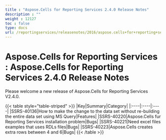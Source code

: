 ```yaml
---
title : "Aspose.Cells for Reporting Services 2.4.0 Release Notes" 
description : "" 
weight : 12127 
toc : false
type: docs
url: /reportingservices/releasenotes/2016/aspose.cells+for+reporting+services+2.4.0+release+notes/
---
```


# Aspose.Cells for Reporting Services : Aspose.Cells for Reporting Services 2.4.0 Release Notes


Please welcome a new release of Aspose.Cells for Reporting Services V2.4.0.

{{< table style="table-striped" >}}
|Key|Summary|Category|
|:----|:----|:----|
|SSRS-40136|How to make the change to the data set without re-building the entire data set using MS Query|Features|
|SSRS-40220|Aspose.Cells fur Reporting Services installation problem|Bugs|
|SSRS-40221|Need excel files examples that uses RDLs files|Bugs|
|SSRS-40223|Aspose.Cells creates extra rows between 4 and 6|Bugs|
{{< /table >}}


